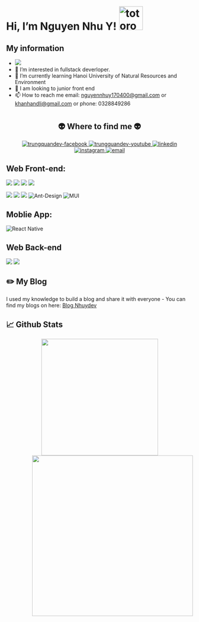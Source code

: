 
# Hi, I’m Nguyen Nhu Y!   <img src="https://emoji.gg/assets/emoji/7803-neco-arc.png" width="64px" height="64px" alt="totoro">

## My information
- <img src="https://komarev.com/ghpvc/?username=khanhandli&color=blue">
- 👀 I’m interested in fullstack deverloper.
- 🌱 I’m currently learning Hanoi University of Natural Resources and Environment
- 💞️ I am looking to junior front end
- 📫 How to reach me email: nguyennhuy170400@gmail.com or khanhandli@gmail.com or phone: 0328849286
#
<h2 align="center">👽 Where to find me 👽</h2>
<div align="center">
  <a href="https://www.facebook.com/hamita12345" target="blank">
    <img src="https://img.icons8.com/bubbles/100/000000/facebook-new.png" alt="trungquandev-facebook" />
  </a>
  <a href="https://www.youtube.com/channel/UCZcj8qMrUswqps9HLfZb1uQ" target="blank">
    <img src="https://img.icons8.com/bubbles/100/000000/youtube-squared.png" alt="trungquandev-youtube" />
  </a>
  <a href="/" target="blank">
    <img src="https://img.icons8.com/bubbles/100/000000/linkedin.png" alt="linkedin" />
  </a>
  <a href="/" target="blank">
    <img src="https://img.icons8.com/bubbles/100/000000/instagram.png" alt="instagram" />
  </a>
  <a href="mailto:nguyennhuy1704.official@gmail.com" target="top">
    <img src="https://img.icons8.com/bubbles/100/000000/apple-mail.png" alt="email" />
  </a>
</div>

## Web Front-end:

<img src="https://img.shields.io/badge/javascript-%23323330.svg?style=for-the-badge&logo=javascript&logoColor=%23F7DF1E"> <img src="https://img.shields.io/badge/react-%2320232a.svg?style=for-the-badge&logo=react&logoColor=%2361DAFB"> <img src="https://img.shields.io/badge/typescript-%23007ACC.svg?style=for-the-badge&logo=typescript&logoColor=white">   <img src="https://img.shields.io/badge/redux-%23593d88.svg?style=for-the-badge&logo=redux&logoColor=white"> 

<img src="https://img.shields.io/badge/html5-%23E34F26.svg?style=for-the-badge&logo=html5&logoColor=white"> <img src="https://img.shields.io/badge/css3-%231572B6.svg?style=for-the-badge&logo=css3&logoColor=white"> <img src="https://img.shields.io/badge/tailwindcss-%2338B2AC.svg?style=for-the-badge&logo=tailwind-css&logoColor=white"> ![Ant-Design](https://img.shields.io/badge/-AntDesign-%230170FE?style=for-the-badge&logo=ant-design&logoColor=white) ![MUI](https://img.shields.io/badge/MUI-%230081CB.svg?style=for-the-badge&logo=material-ui&logoColor=white)

## Moblie App:

![React Native](https://img.shields.io/badge/react_native-%2320232a.svg?style=for-the-badge&logo=react&logoColor=%2361DAFB)

## Web Back-end
<img src="https://img.shields.io/badge/express.js-%23404d59.svg?style=for-the-badge&logo=express&logoColor=%2361DAFB"> <img src="https://img.shields.io/badge/node.js-6DA55F?style=for-the-badge&logo=node.js&logoColor=white"> 

## ✏️ My Blog

I used my knowledge to build a blog and share it with everyone - You can find my blogs on here: <a target="_blank" href="https://nhuydev.tk"> Blog Nhuydev </a>

## 📈 Github Stats

<div align=center>
  <a href="#" title="Nguyễn Như Ý">
    <img width="315" align="center" src="https://github-readme-stats.vercel.app/api/top-langs/?username=khanhandli&hide=c%23,powershell,Mathematica,Ruby,Objective-C,Objective-C%2b%2b,Cuda&title_color=61dafb&text_color=ffffff&icon_color=61dafb&bg_color=20232a&langs_count=8&layout=compact&border_color=61dafb&hide_border=true" />
  </a>
  <a href="#" title="Nguyễn Như Ý">
    <img align="right" width="434" src="https://github-readme-stats.vercel.app/api?username=khanhandli&show_icons=true&theme=react&border_color=61dafb&hide_border=true" />
  </a>
</div>


